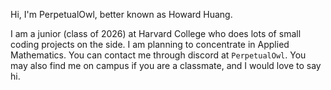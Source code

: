 Hi, I'm PerpetualOwl, better known as Howard Huang.

I am a junior (class of 2026) at Harvard College who does lots of small coding projects on the side.
I am planning to concentrate in Applied Mathematics.
You can contact me through discord at `PerpetualOwl`.
You may also find me on campus if you are a classmate, and I would love to say hi.
